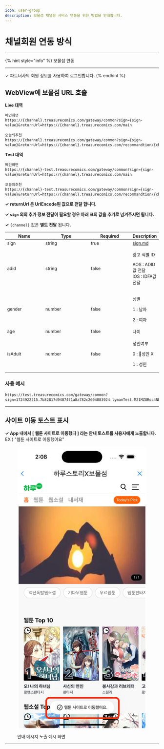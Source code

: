 ```yaml
---
icon: user-group
description: 보물섬 채널링 서비스 연동을 위한 방법을 안내합니다.
---
```


# 채널회원 연동 방식

***

{% hint style="info" %}
보물섬 연동

***

✓ 파트너사의 회원 정보를 사용하여 로그인합니다.
{% endhint %}

## WebView에 보물섬 URL 호출



**Live 대역**

```
메인화면
https://{channel}.treasurecomics.com/gateway/common?sign={sign-value}&returnUrl=https://{channel}.treasurecomics.com/main

오늘의추천
https://{channel}.treasurecomics.com/gateway/common?sign={sign-value}&returnUrl=https://{channel}.treasurecomics.com/recommandtion/{channel}
```

**Test 대역**

```
메인화면
https://{channel}-test.treasurecomics.com/gateway/common?sign={sign-value}&returnUrl=https://{channel}.treasurecomics.com/main

오늘의추천
https://{channel}-test.treasurecomics.com/gateway/common?sign={sign-value}&returnUrl=https://{channel}.treasurecomics.com/recommandtion/{channel}

```

**✓** **returnUrl 은 UrlEncode된 값으로 전달 합니다.**

**✓ `sign` 외의 추가 정보 전달이 필요할 경우 아래 표의 값을 추가로 넘겨주시면 됩니다.**

**✓** `{channel}` 값은 **별도 전달** 됩니다.



<table data-full-width="false"><thead><tr><th width="116">Name</th><th width="141">Type</th><th width="127">Required</th><th>Description</th></tr></thead><tbody><tr><td>sign</td><td>string</td><td>true</td><td><a data-mention href="../../sign.md">sign.md</a></td></tr><tr><td>adid</td><td>string</td><td>false</td><td><p>광고 식별 ID </p><p>AOS : ADID값 전달<br>IOS : IDFA값 전달</p></td></tr><tr><td>gender</td><td>number</td><td>false</td><td><p>성별 </p><p>1 : 남자</p><p>2 : 여자</p></td></tr><tr><td>age</td><td>number</td><td>false</td><td>나이</td></tr><tr><td>isAdult</td><td>number</td><td>false</td><td><p>성인여부</p><p>0 : 성인 X</p><p>1 : 성인</p></td></tr></tbody></table>

### 사용 예시

```
https://test.treasurecomics.com/gateway/common?sign=1724922215.7b82817d9487471a8a782c2604883924.lymanTest.M21MZORoc4NbVzq1ZaSC8LgcOKYH9SBIljHYjVOfX5o%3D&returnUrl=https%3A%2F%2Ftest.treasurecomics.com%2Fmain
```

***

## 사이트 이동 토스트 표시

**✓ App 내에서 \[ 웹툰 사이트로 이동했다 ] 라는 안내 토스트를 사용자에게 노출합니다.**\
EX ) "웹툰 사이트로 이동했어요"

<figure><img src="../../../.gitbook/assets/Simulator Screenshot - iPhone 16 Pro - 2024-10-25 at 14.08.11.png" alt=""><figcaption><p>안내 메시지 노출 예시 화면</p></figcaption></figure>

***











